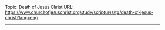 Topic: Death of Jesus Christ
URL: https://www.churchofjesuschrist.org/study/scriptures/tg/death-of-jesus-christ?lang=eng

---

